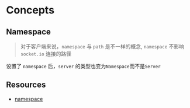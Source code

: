 # Concepts

## Namespace

> 对于客户端来说，`namespace` 与 `path` 是不一样的概念, `namespace` 不影响 `socket.io` 连接的路径

设置了 `namespace` 后，`server` 的类型也变为`Namespace`而不是`Server`

## Resources

- [namespace](https://socket.io/docs/v4/server-api/#namespace)
